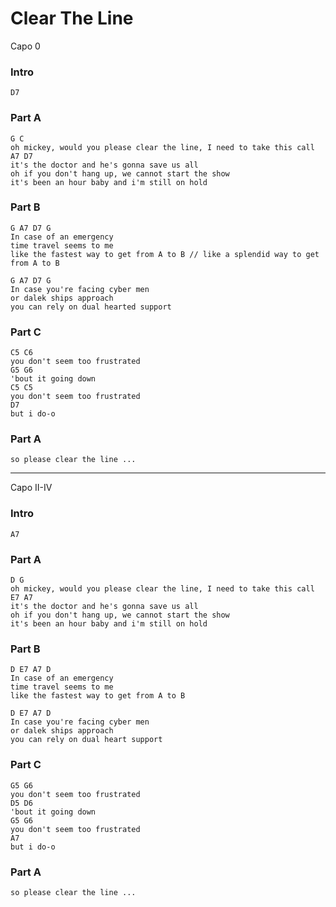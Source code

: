# Clear The Line

Capo 0

### Intro

	D7

### Part A

	G C
	oh mickey, would you please clear the line, I need to take this call
	A7 D7
	it's the doctor and he's gonna save us all
	oh if you don't hang up, we cannot start the show
	it's been an hour baby and i'm still on hold

### Part B

	G A7 D7 G
	In case of an emergency
	time travel seems to me
	like the fastest way to get from A to B // like a splendid way to get from A to B

	G A7 D7 G
	In case you're facing cyber men
	or dalek ships approach
	you can rely on dual hearted support

### Part C

	C5 C6
	you don't seem too frustrated
	G5 G6
	'bout it going down
	C5 C5
	you don't seem too frustrated
	D7
	but i do-o

### Part A

	so please clear the line ...

----

Capo II-IV

### Intro

	A7

### Part A

	D G
	oh mickey, would you please clear the line, I need to take this call
	E7 A7
	it's the doctor and he's gonna save us all
	oh if you don't hang up, we cannot start the show
	it's been an hour baby and i'm still on hold

### Part B

	D E7 A7 D
	In case of an emergency
	time travel seems to me
	like the fastest way to get from A to B

	D E7 A7 D
	In case you're facing cyber men
	or dalek ships approach
	you can rely on dual heart support

### Part C

	G5 G6
	you don't seem too frustrated
	D5 D6
	'bout it going down
	G5 G6
	you don't seem too frustrated
	A7
	but i do-o

### Part A

	so please clear the line ...

